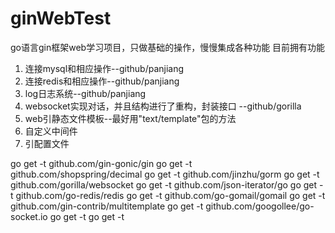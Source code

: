 # ginWebTest #

go语言gin框架web学习项目，只做基础的操作，慢慢集成各种功能
目前拥有功能
1. 连接mysql和相应操作--github/panjiang
2. 连接redis和相应操作--github/panjiang
3. log日志系统--github/panjiang
4. websocket实现对话，并且结构进行了重构，封装接口 --github/gorilla
5. web引静态文件模板--最好用"text/template"包的方法
6. 自定义中间件
7. 引配置文件

go get -t github.com/gin-gonic/gin
go get -t github.com/shopspring/decimal
go get -t github.com/jinzhu/gorm
go get -t github.com/gorilla/websocket
go get -t github.com/json-iterator/go
go get -t github.com/go-redis/redis
go get -t github.com/go-gomail/gomail
go get -t github.com/gin-contrib/multitemplate
go get -t github.com/googollee/go-socket.io
go get -t 
go get -t 



